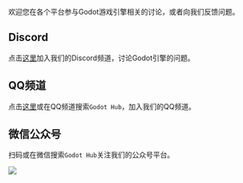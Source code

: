 欢迎您在各个平台参与Godot游戏引擎相关的讨论，或者向我们反馈问题。  

## Discord  

点击[这里](https://discord.com/invite/Yy46mP5H2T)加入我们的Discord频道，讨论Godot引擎的问题。  

## QQ频道  

点击[这里](https://pd.qq.com/s/9a6ctfgtu)或在QQ频道搜索`Godot Hub`，加入我们的QQ频道。  

## 微信公众号  

扫码或在微信搜索`Godot Hub`关注我们的公众号平台。  

![](/res/wechat/qrcode.png)  
